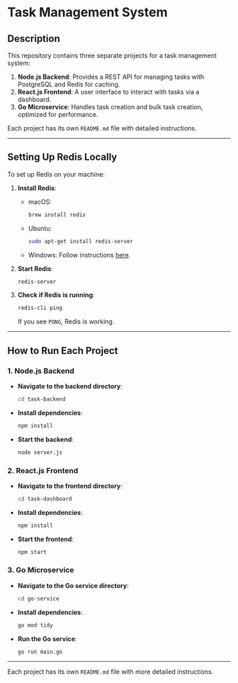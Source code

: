 # Task Management System

## Description
This repository contains three separate projects for a task management system:

1. **Node.js Backend**: Provides a REST API for managing tasks with PostgreSQL and Redis for caching.
2. **React.js Frontend**: A user interface to interact with tasks via a dashboard.
3. **Go Microservice**: Handles task creation and bulk task creation, optimized for performance.

Each project has its own `README.md` file with detailed instructions.

---

## Setting Up Redis Locally

To set up Redis on your machine:

1. **Install Redis**:
   - macOS:
     ```bash
     brew install redis
     ```
   - Ubuntu:
     ```bash
     sudo apt-get install redis-server
     ```
   - Windows: Follow instructions [here](https://redis.io/download).

2. **Start Redis**:
   ```bash
   redis-server
   ```

3. **Check if Redis is running**:
   ```bash
   redis-cli ping
   ```
   If you see `PONG`, Redis is working.

---

## How to Run Each Project

### 1. **Node.js Backend**

- **Navigate to the backend directory**:
  ```bash
  cd task-backend
  ```

- **Install dependencies**:
  ```bash
  npm install
  ```

- **Start the backend**:
  ```bash
  node server.js
  ```

### 2. **React.js Frontend**

- **Navigate to the frontend directory**:
  ```bash
  cd task-dashboard
  ```

- **Install dependencies**:
  ```bash
  npm install
  ```

- **Start the frontend**:
  ```bash
  npm start
  ```

### 3. **Go Microservice**

- **Navigate to the Go service directory**:
  ```bash
  cd go-service
  ```

- **Install dependencies**:
  ```bash
  go mod tidy
  ```

- **Run the Go service**:
  ```bash
  go run main.go
  ```

---

Each project has its own `README.md` file with more detailed instructions.
